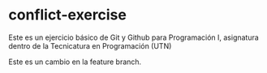 # conflict-exercise
Este es un ejercicio básico de Git y Github para Programación I, asignatura dentro de la Tecnicatura en Programación (UTN)

Este es un cambio en la feature branch.
